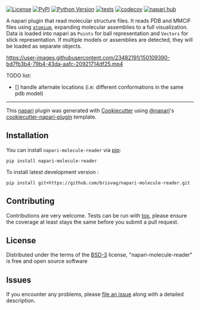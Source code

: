 
[![License](https://img.shields.io/pypi/l/napari-molecule-reader.svg?color=green)](https://github.com/brisvag/napari-molecule-reader/raw/main/LICENSE)
[![PyPI](https://img.shields.io/pypi/v/napari-molecule-reader.svg?color=green)](https://pypi.org/project/napari-molecule-reader)
[![Python Version](https://img.shields.io/pypi/pyversions/napari-molecule-reader.svg?color=green)](https://python.org)
[![tests](https://github.com/brisvag/napari-molecule-reader/workflows/tests/badge.svg)](https://github.com/brisvag/napari-molecule-reader/actions)
[![codecov](https://codecov.io/gh/brisvag/napari-molecule-reader/branch/main/graph/badge.svg)](https://codecov.io/gh/brisvag/napari-molecule-reader)
[![napari hub](https://img.shields.io/endpoint?url=https://api.napari-hub.org/shields/napari-molecule-reader)](https://napari-hub.org/plugins/napari-molecule-reader)

A napari plugin that read molecular structure files. It reads PDB and MMCIF files using [`atomium`](https://github.com/samirelanduk/atomium), expanding molecular assemblies to a full visualization. Data is loaded into napari as `Points` for ball representation and `Vectors` for stick representation. If multiple models or assemblies are detected, they will be loaded as separate objects.

https://user-images.githubusercontent.com/23482191/150109390-bd7fb3b4-79b4-43da-aafc-20921714df25.mp4

TODO list:
- [] handle alternate locations (i.e: different conformations in the same pdb model)

----------------------------------

This [napari] plugin was generated with [Cookiecutter] using [@napari]'s [cookiecutter-napari-plugin] template.

<!--
Don't miss the full getting started guide to set up your new package:
https://github.com/napari/cookiecutter-napari-plugin#getting-started

and review the napari docs for plugin developers:
https://napari.org/plugins/stable/index.html
-->

## Installation

You can install `napari-molecule-reader` via [pip]:

    pip install napari-molecule-reader



To install latest development version :

    pip install git+https://github.com/brisvag/napari-molecule-reader.git


## Contributing

Contributions are very welcome. Tests can be run with [tox], please ensure
the coverage at least stays the same before you submit a pull request.

## License

Distributed under the terms of the [BSD-3] license,
"napari-molecule-reader" is free and open source software

## Issues

If you encounter any problems, please [file an issue] along with a detailed description.

[napari]: https://github.com/napari/napari
[Cookiecutter]: https://github.com/audreyr/cookiecutter
[@napari]: https://github.com/napari
[MIT]: http://opensource.org/licenses/MIT
[BSD-3]: http://opensource.org/licenses/BSD-3-Clause
[GNU GPL v3.0]: http://www.gnu.org/licenses/gpl-3.0.txt
[GNU LGPL v3.0]: http://www.gnu.org/licenses/lgpl-3.0.txt
[Apache Software License 2.0]: http://www.apache.org/licenses/LICENSE-2.0
[Mozilla Public License 2.0]: https://www.mozilla.org/media/MPL/2.0/index.txt
[cookiecutter-napari-plugin]: https://github.com/napari/cookiecutter-napari-plugin

[file an issue]: https://github.com/brisvag/napari-molecule-reader/issues

[napari]: https://github.com/napari/napari
[tox]: https://tox.readthedocs.io/en/latest/
[pip]: https://pypi.org/project/pip/
[PyPI]: https://pypi.org/
